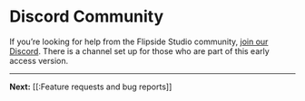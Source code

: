 # Discord Community

If you’re looking for help from the Flipside Studio community, [join our Discord](http://bit.ly/3GB0Izx).  There is a channel set up for those who are part of this early access version.

---

**Next:** [[:Feature requests and bug reports]]
